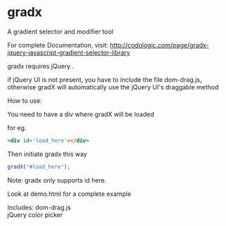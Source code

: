 gradx
=====

A gradient selector and modifier tool 

For complete Documentation, visit: http://codologic.com/page/gradx-jquery-javascript-gradient-selector-library



gradx requires jQuery . 

if jQuery UI is not present, you have to include the file dom-drag.js, otherwise
gradX will automatically use the jQuery UI's draggable method

How to use:

You need to have a div where gradX will be loaded 

for eg. 

```html
<div id='load_here'></div>
```

Then initiate gradx this way

```javascript
gradX("#load_here");
```

Note: gradx only supports id here.

Look at demo.html for a complete example

Includes:
dom-drag.js  
jQuery color picker
